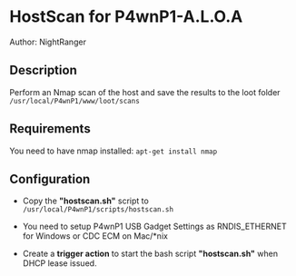 # HostScan for P4wnP1-A.L.O.A

Author: NightRanger

## Description

Perform an Nmap scan of the host and save the results to the loot folder `/usr/local/P4wnP1/www/loot/scans`

## Requirements

You need to have nmap installed: `apt-get install nmap`

## Configuration

- Copy the **"hostscan.sh"** script to `/usr/local/P4wnP1/scripts/hostscan.sh`

- You need to setup P4wnP1 USB Gadget Settings as RNDIS_ETHERNET for Windows or CDC ECM on Mac/\*nix
- Create a **trigger action** to start the bash script **"hostscan.sh"** when DHCP lease issued.
